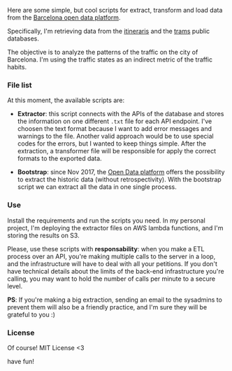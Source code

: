 Here are some simple, but cool scripts for extract, transform and load data from the <a href="http://opendata-ajuntament.barcelona.cat">Barcelona open data platform</a>.

Specifically, I'm retrieving data from the <a href="http://opendata-ajuntament.barcelona.cat/data/es/dataset/itineraris">itineraris</a> and the <a href="http://opendata-ajuntament.barcelona.cat/data/es/dataset/trams">trams</a> public databases.

The objective is to analyze the patterns of the traffic on the city of Barcelona. I'm using the traffic states as an indirect metric of the traffic habits.

### File list

At this moment, the available scripts are:

- <strong>Extractor</strong>: this script connects with the APIs of the database and stores the information on one different `.txt` file for each API endpoint. I've choosen the text format because I want to add error messages and warnings to the file. Another valid approach would be to use special codes for the errors, but I wanted to keep things simple. After the extraction, a transformer file will be responsible for apply the correct formats to the exported data.

- <strong>Bootstrap</strong>: since Nov 2017, the <a href="http://opendata-ajuntament.barcelona.cat">Open Data platform</a> offers the possibility to extract the historic data (without retrospectivity). With the bootstrap script we can extract all the  data in one single process. 

### Use

Install the requirements and run the scripts you need. In my personal project, I'm deploying the extractor files on AWS lambda functions, and I'm storing the results on S3.

Please, use these scripts with <strong>responsability</strong>: when you make a ETL process over an API, you're making multiple calls to the server in a loop, and the infrastructure will have to deal with all your petitions. If you don't have technical details about the limits of the back-end infrastructure you're calling, you may want to hold the number of calls per minute to a secure level. 

<strong>PS</strong>: If you're making a big extraction, sending an email to the sysadmins to prevent them will also be a friendly practice, and I'm sure they will be grateful to you :)

### License
Of course! MIT License <3

have fun!
